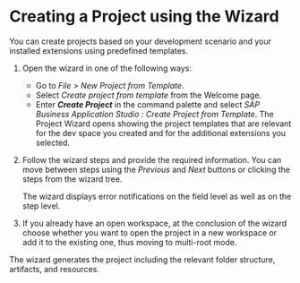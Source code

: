 <!-- loio75ff48052e0e4c7dad0cbcf6a69c57ee -->

# Creating a Project using the Wizard

You can create projects based on your development scenario and your installed extensions using predefined templates.

1.  Open the wizard in one of the following ways:

    -   Go to *File* \> *New Project from Template*.
    -   Select *Create project from template* from the Welcome page.
    -   Enter ***Create Project*** in the command palette and select *SAP Business Application Studio : Create Project from Template*.
    The Project Wizard opens showing the project templates that are relevant for the dev space you created and for the additional extensions you selected.

2.  Follow the wizard steps and provide the required information. You can move between steps using the *Previous* and *Next* buttons or clicking the steps from the wizard tree.

    The wizard displays error notifications on the field level as well as on the step level.

3.  If you already have an open workspace, at the conclusion of the wizard choose whether you want to open the project in a new workspace or add it to the existing one, thus moving to multi-root mode.

The wizard generates the project including the relevant folder structure, artifacts, and resources.

